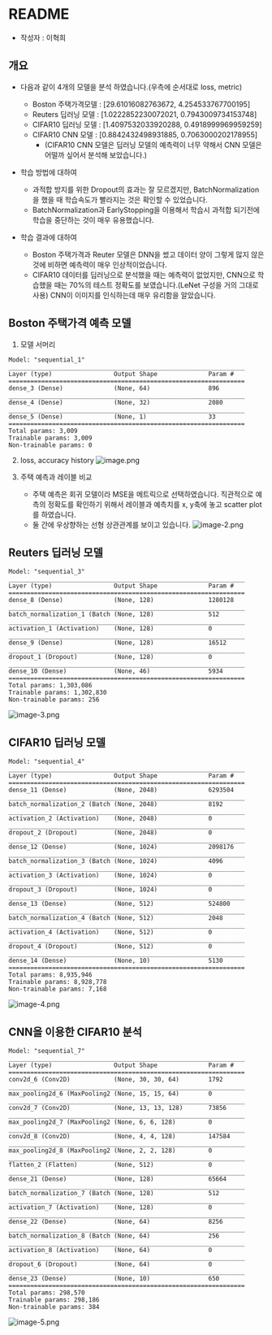 # README

- 작성자 : 이혁희

## 개요
- 다음과 같이 4개의 모델을 분석 하였습니다.(우측에 순서대로 loss, metric)
    - Boston 주택가격모델 : [29.61016082763672, 4.254533767700195]
    - Reuters 딥러닝 모델 : [1.0222852230072021, 0.7943009734153748]
    - CIFAR10 딥러닝 모델 : [1.4097532033920288, 0.4918999969959259]
    - CIFAR10 CNN 모델 : [0.8842432498931885, 0.7063000202178955]
        - (CIFAR10 CNN 모델은 딥러닝 모델의 예측력이 너무 약해서 CNN 모델은 어떨까 싶어서 분석해 보았습니다.)

- 학습 방법에 대하여
    - 과적합 방지를 위한 Dropout의 효과는 잘 모르겠지만, BatchNormalization을 했을 때 학습속도가 빨라지는 것은 확인할 수 있었습니다.
    - BatchNormalization과 EarlyStopping을 이용해서 학습시 과적합 되기전에 학습을 중단하는 것이 매우 유용했습니다.

- 학습 결과에 대하여
    - Boston 주택가격과 Reuter 모델은 DNN을 썼고 데이터 양이 그렇게 많지 않은 것에 비하면 예측력이 매우 인상적이었습니다.
    - CIFAR10 데이터를 딥러닝으로 분석했을 때는 예측력이 없었지만, CNN으로 학습했을 때는 70%의 테스트 정확도를 보였습니다.(LeNet 구성을 거의 그대로 사용) CNN이 이미지를 인식하는데 매우 유리함을 알았습니다.



## Boston 주택가격 예측 모델
1. 모델 서머리

```
Model: "sequential_1"
_________________________________________________________________
Layer (type)                 Output Shape              Param #   
=================================================================
dense_3 (Dense)              (None, 64)                896       
_________________________________________________________________
dense_4 (Dense)              (None, 32)                2080      
_________________________________________________________________
dense_5 (Dense)              (None, 1)                 33        
=================================================================
Total params: 3,009
Trainable params: 3,009
Non-trainable params: 0
```
2. loss, accuracy history
![image.png](attachment:image.png)

3. 주택 예측과 레이블 비교
    - 주택 예측은 회귀 모델이라 MSE을 메트릭으로 선택하였습니다. 직관적으로 예측의 정확도를 확인하기 위해서 레이블과 예측치를 x, y축에 놓고 scatter plot를 하였습니다.
    - 둘 간에 우상향하는 선형 상관관계를 보이고 있습니다.
![image-2.png](attachment:image-2.png)


## Reuters 딥러닝 모델
```
Model: "sequential_3"
_________________________________________________________________
Layer (type)                 Output Shape              Param #   
=================================================================
dense_8 (Dense)              (None, 128)               1280128   
_________________________________________________________________
batch_normalization_1 (Batch (None, 128)               512       
_________________________________________________________________
activation_1 (Activation)    (None, 128)               0         
_________________________________________________________________
dense_9 (Dense)              (None, 128)               16512     
_________________________________________________________________
dropout_1 (Dropout)          (None, 128)               0         
_________________________________________________________________
dense_10 (Dense)             (None, 46)                5934      
=================================================================
Total params: 1,303,086
Trainable params: 1,302,830
Non-trainable params: 256
```
![image-3.png](attachment:image-3.png)

## CIFAR10 딥러닝 모델
```
Model: "sequential_4"
_________________________________________________________________
Layer (type)                 Output Shape              Param #   
=================================================================
dense_11 (Dense)             (None, 2048)              6293504   
_________________________________________________________________
batch_normalization_2 (Batch (None, 2048)              8192      
_________________________________________________________________
activation_2 (Activation)    (None, 2048)              0         
_________________________________________________________________
dropout_2 (Dropout)          (None, 2048)              0         
_________________________________________________________________
dense_12 (Dense)             (None, 1024)              2098176   
_________________________________________________________________
batch_normalization_3 (Batch (None, 1024)              4096      
_________________________________________________________________
activation_3 (Activation)    (None, 1024)              0         
_________________________________________________________________
dropout_3 (Dropout)          (None, 1024)              0         
_________________________________________________________________
dense_13 (Dense)             (None, 512)               524800    
_________________________________________________________________
batch_normalization_4 (Batch (None, 512)               2048      
_________________________________________________________________
activation_4 (Activation)    (None, 512)               0         
_________________________________________________________________
dropout_4 (Dropout)          (None, 512)               0         
_________________________________________________________________
dense_14 (Dense)             (None, 10)                5130      
=================================================================
Total params: 8,935,946
Trainable params: 8,928,778
Non-trainable params: 7,168
```
![image-4.png](attachment:image-4.png)

## CNN을 이용한 CIFAR10 분석
```
Model: "sequential_7"
_________________________________________________________________
Layer (type)                 Output Shape              Param #   
=================================================================
conv2d_6 (Conv2D)            (None, 30, 30, 64)        1792      
_________________________________________________________________
max_pooling2d_6 (MaxPooling2 (None, 15, 15, 64)        0         
_________________________________________________________________
conv2d_7 (Conv2D)            (None, 13, 13, 128)       73856     
_________________________________________________________________
max_pooling2d_7 (MaxPooling2 (None, 6, 6, 128)         0         
_________________________________________________________________
conv2d_8 (Conv2D)            (None, 4, 4, 128)         147584    
_________________________________________________________________
max_pooling2d_8 (MaxPooling2 (None, 2, 2, 128)         0         
_________________________________________________________________
flatten_2 (Flatten)          (None, 512)               0         
_________________________________________________________________
dense_21 (Dense)             (None, 128)               65664     
_________________________________________________________________
batch_normalization_7 (Batch (None, 128)               512       
_________________________________________________________________
activation_7 (Activation)    (None, 128)               0         
_________________________________________________________________
dense_22 (Dense)             (None, 64)                8256      
_________________________________________________________________
batch_normalization_8 (Batch (None, 64)                256       
_________________________________________________________________
activation_8 (Activation)    (None, 64)                0         
_________________________________________________________________
dropout_6 (Dropout)          (None, 64)                0         
_________________________________________________________________
dense_23 (Dense)             (None, 10)                650       
=================================================================
Total params: 298,570
Trainable params: 298,186
Non-trainable params: 384
```
![image-5.png](attachment:image-5.png)
